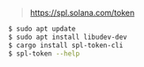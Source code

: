 > https://spl.solana.com/token

```bash
$ sudo apt update
$ sudo apt install libudev-dev
$ cargo install spl-token-cli
$ spl-token --help
```